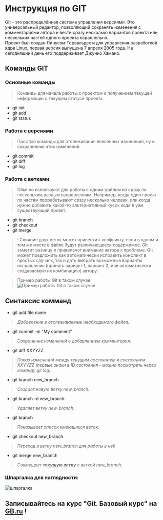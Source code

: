 # Инструкция по GIT

Git - это распределённая система управления версиями. Это универсальный редактор, позволяющий сохранять изменения с комментариями автора и вести сразу несколько вариантов проекта или нескольких частей одного проекта параллельно.\
Проект был создан Линусом Торвальдсом для управления разработкой ядра Linux, первая версия выпущена 7 апреля 2005 года. На сегодняшний день его поддерживает Джунио Хамано.
 
## Команды GIT

### Основные команды
> Команды для начала работы c проектом и получением текущей информации о текущем статусе проекта.
* git init
* git add
* git status

### Работа с версиями
> Простые команды для отслеживания внесенных изменений, ну и сохраниения этих изменений.
* git commit
* git diff
* git log

### Работа с ветками
> Обычно используют для работы с одним файлом но сразу по нескольким разным направлениям. Например, когда один проект по частям прорабатывают сразу несколько человек, или когда нужно добавить какой-то альтернативный кусок кода в уже существующий проект.
* git branch
* git checkout
* git merge
>! Слияние двух веток может привести к конфликту, если в одном и том же месте в файле будут различающееся содержимое. Git заметит разницу и привелечет внимание автора к проблеме. Git может предложить как автоматически исправить конфликт в простых случаях, так и дать выбрать возможные варианты исправления (принять вариант 1, вариант 2, или автоматически создаваемую их комбинацию) автору.

> Пример работы Git в таком случае:
> ![Пример работы Git в таком случае](/Folder_to_ignore/merge_conflict.jpg)

## Синтаксис комманд

* git add file.name
> _Добавление в отслеживаемые необходимого файла._
* git commit -m "My comment"
> _Сохранение изменений с добавлением комментария._
* git diff XXYYZZ
> _Показ изменений между текущим состоянием и состоянием XXYYZZ (первые знаки в ID состояния - можно посмотреть через команду git log)._
* git branch new_branch
> _Создает новую ветку new_branch._
* git branch -d new_branch
> _Удаляет ветку new_branch._
* git branch
> _Показывает список имеющихся веток._
* git checkout new_branch
> _Переход в ветку new_branch для работы в ней._
* git merge new_branch
> _Совмещает **текущую ветку** с веткой new_branch._



### Шпаргалка для наглядности:
![шпаргалка](https://blogger.googleusercontent.com/img/b/R29vZ2xl/AVvXsEjcKLfidttrQb_N2n_LEq2lWoD8xp0Uvb3mR6BpkR4U7zbfAvRtn_n-sDI4OyOF1-8BoKKbYaST2AdsiHPsU8Yu0guwU4kd7O2yLBq5623o3j314D5SbN9nmdX77OV28_GVq1bN87mQu8B-d2cxuQAeblgRRzeDHUbcseGhL92Dx6-qE3yyVVAA4meOTg/s2339/git-cheat-sheet-1.png)

## Записывайтесь на курс "**Git. Базовый курс**" на [GB.ru](https://gb.ru/courses/1117) !